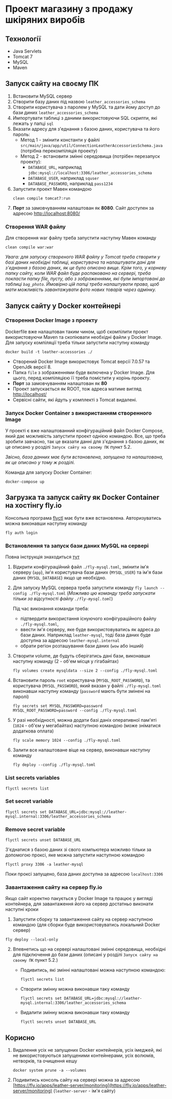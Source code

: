 ﻿<!-- -*- coding: utf-8 -*- -->

# Проект магазину з продажу шкіряних виробів

## Технології

* Java Servlets
* Tomcat 7
* MySQL
* Maven

## Запуск сайту на своєму ПК

1. Встановити MySQL сервер
2. Створити базу даних під назвою `leather_accessories_schema`
3. Створити користувача з паролем у MySQL та дати йому доступ до бази диних `leather_accessories_schema`
4. Импортувати таблиці з даними використовуючи SQL скрипти, які лежать у папці `sql`
5. Вказати адресу для з'еднання з базою даних, користувача та його пароль:
   * Метод 1 - змінити константи у файлі `src/main/java/app/util/ConnectionLeatherAccessoriesSchema.java` (потрібна перекомпіляція проекту)
   * Метод 2 - встановити змінні середовища (потрібен перезапуск проекту): 
     * `DATABASE_URL`, наприклад `jdbc:mysql://localhost:3306/leather_accessories_schema`
     * `DATABASE_USER`, наприклад `squser`
     * `DATABASE_PASSWORD`, наприклад `pass1234`
6. Запустити проект Мавен командою
    ```shell
    clean compile tomcat7:run
    ```
7. **Порт** за замовчуванням налаштован як **8080**. Сайт доступен за адресою [http://localhost:8080/](http://localhost:8080/)

### Створення WAR файлу

Для створення war файлу треба запустити наступну Мавен команду

```shell
clean compile war:war
```

_Увага: для запуску створеного WAR файлу у Tomcat треба створити у базі даних необхідні таблиці, користувача та налаштувати дані для з'еднання з базою даних, як це було описано вище. Крім того, у корневу папку сайту, коли WAR файл буде распаковано на сервері, треба покласти папку file, пусту, або з зображеннями, які були імпортовані до таблиці `bag_photo`. Ймовірно цій папці треба налаштувати права, щоб мати можливість завантажувати фото нових товарів через адмінку._

## Запуск сайту у Docker контейнері

### Створення Docker Image з проекту

Dockerfile вже налаштован таким чином, щоб скомпілити проект використовуючи Maven та скопіювати необхідні файли у Docker Image. Для запуску компіляції треба тільки запустити наступну команду

```shell
docker build -t leather-accessories ./
```

* Створений Docker Image використовує Tomcat версії 7.0.57 та OpenJdk версії 8. 
* Папка `file` з зображеннями буде включена у Docker Image. Для цього, перед компіляцією її треба помістити у корінь проекту.
* **Порт** за замовчуванням налаштован як **80**
* Проект запускається як ROOT, тож адреса матиме вигляд [http://localhost/](http://localhost/)
* Сервісні сайти, які йдуть у комплекті з Tomcat видалені.

### Запуск Docker Container з використанням створенного Image

У проекті є вже налаштованний конфігураційний файл Docker Compose, який дає можливість запустити проект однією командою.
Все, що треба зробити завчасно, так це вказати данні для з'єднання з базою даних, як це описано у розділі `Запуск сайту на своєму ПК` пункт 5.2.

_Звісно, база данних має бути встановлена, запущена та налаштована, як це описано у тому ж розділі._

Команда для запуску Docker Container:

```shell
docker-compose up
```

## Загрузка та запуск сайту як Docker Container на хостінгу fly.io

Консольна програма [flyctl](https://fly.io/docs/hands-on/install-flyctl/) має бути вже встановлена.
Авторизуватись можна виконавши наступну команду

```shell
fly auth login
```

### Встановлення та запуск бази даних MySQL на сервері

Повна інструкція знаходиться [тут](https://fly.io/docs/app-guides/mysql-on-fly/)

1. Відкрити конфігураційний файл `./fly-mysql.toml`, змінити ім'я серверу (`app`), ім'я користувача бази даних (`MYSQL_USER`) та ім'я бази даних (`MYSQL_DATABASE`) якщо це необхідно.
2. Для запуску MySQL сервера треба запустити команду `fly launch --config ./fly-mysql.toml` (_Можливо цю команду треба запускати тільки за відсутності файлу `./fly-mysql.toml`_)

    Під час виконання команди треба:
    * підтвердити використання існуючого конфігураційного файлу `./fly-mysql.toml`,
    * ввести ім'я серверу, яке буде використовуватись як адреса до бази даних. Наприклад `leather-mysql`, тоді база даних буде доступна за адресою `leather-mysql.internal`
    * обрати регіон розташування бази даних (`wow` або інший)
3. Створити volume, де будуть сберігатись дані бази, виконавши наступну команду (2 - об'ем місця у гігабайтах)
    ```shell
    fly volumes create mysqldata --size 2 --config ./fly-mysql.toml
    ```
4. Встановити пароль `root` користувача (`MYSQL_ROOT_PASSWORD`), та користувача (`MYSQL_PASSWORD`), який вказан у файлі `./fly-mysql.toml` виконавши наступну команду (`password` мають бути змінені на паролі)
    ```shell
    fly secrets set MYSQL_PASSWORD=password MYSQL_ROOT_PASSWORD=password --config ./fly-mysql.toml
    ```
5. У разі необхідності, можна додати базі даніх оперативної пам'яті (`1024` - об'єм у мегабайтах) наступною командою (може зніматися додаткова оплата)
    ```shell
    fly scale memory 1024 --config ./fly-mysql.toml
    ```
6. Залити все налаштоване віще на сервер, виконавши наступну команду

    ```shell
    fly deploy --config ./fly-mysql.toml
    ```

### List secrets variables

```shell
flyctl secrets list
```

### Set secret variable

```shell
flyctl secrets set DATABASE_URL=jdbc:mysql://leather-mysql.internal:3306/leather_accessories_schema
```

### Remove secret variable

```shell
flyctl secrets unset DATABASE_URL
```

З'єднатися з базою даних зі свого компьютера можливо тільки за допомогою проксі, яке можна запустити наступною командою

```shell
flyctl proxy 3306 -a leather-mysql
```

Поки проксі запущено, база даних доступна за адресою `localhost:3306`

### Завантаження сайту на сервер fly.io

Якщо сайт коректно пакується у Docker Image та працює у вигляді контейнера, для завантаження його на сервер достатньо виконати наступні кроки

1. Запустити сборку та завантаження сайту на сервер наступною командою (для сборки буде використовуватись локальний Docker сервер)

```shell
fly deploy --local-only
```

2. Впевнетись що на сервері налаштовані змінні середовища, необхідні для підключення до бази даних (описані у розділі `Запуск сайту на своєму ПК` пункт 5.2.)
    * Подивитись, які змінні налаштовані можна наступною командою:

        ```shell
        flyctl secrets list
        ```
    * Створити змінну можна виконавши таку команду
        ```shell
        flyctl secrets set DATABASE_URL=jdbc:mysql://leather-mysql.internal:3306/leather_accessories_schema
        ```
   * Видалити змінну можна виконавши таку команду
        ```shell
        flyctl secrets unset DATABASE_URL
        ```
     
## Корисно

1. Видалення усіх не запущених Docker контейнерів, усіх імеджей, які не використовуються запущеними контейнерами, усіх волюмів, нетворків, та очищення кешу

    ```shell
    docker system prune -a --volumes
    ```

2. Подивитись консоль сайту на сервері можна за адресою [https://fly.io/apps/leather-server/monitoring](https://fly.io/apps/leather-server/monitoring) (`leather-server` - ім'я сайту)